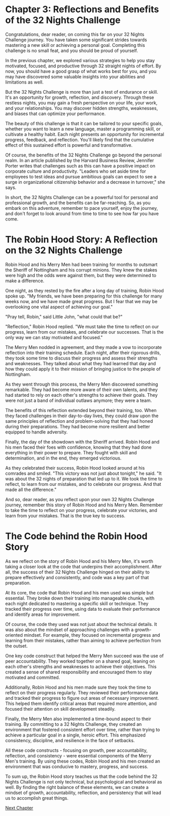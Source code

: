 # Chapter 3: Reflections and Benefits of the 32 Nights Challenge

Congratulations, dear reader, on coming this far on your 32 Nights Challenge journey. You have taken some significant strides towards mastering a new skill or achieving a personal goal. Completing this challenge is no small feat, and you should be proud of yourself.

In the previous chapter, we explored various strategies to help you stay motivated, focused, and productive through 32 straight nights of effort. By now, you should have a good grasp of what works best for you, and you may have discovered some valuable insights into your abilities and limitations as well.

But the 32 Nights Challenge is more than just a test of endurance or skill. It's an opportunity for growth, reflection, and discovery. Through these restless nights, you may gain a fresh perspective on your life, your work, and your relationships. You may discover hidden strengths, weaknesses, and biases that can optimize your performance.

The beauty of this challenge is that it can be tailored to your specific goals, whether you want to learn a new language, master a programming skill, or cultivate a healthy habit. Each night presents an opportunity for incremental progress, feedback, and reflection. You'll likely find that the cumulative effect of this sustained effort is powerful and transformative.

Of course, the benefits of the 32 Nights Challenge go beyond the personal realm. In an article published by the Harvard Business Review, Jennifer Porter writes that challenges such as this can have a positive impact on corporate culture and productivity. "Leaders who set aside time for employees to test ideas and pursue ambitious goals can expect to see a surge in organizational citizenship behavior and a decrease in turnover," she says.

In short, the 32 Nights Challenge can be a powerful tool for personal and professional growth, and the benefits can be far-reaching. So, as you embark on this adventure, remember to pace yourself, enjoy the journey, and don't forget to look around from time to time to see how far you have come.
# The Robin Hood Story: A Reflection on the 32 Nights Challenge

Robin Hood and his Merry Men had been training for months to outsmart the Sheriff of Nottingham and his corrupt minions. They knew the stakes were high and the odds were against them, but they were determined to make a difference.

One night, as they rested by the fire after a long day of training, Robin Hood spoke up. "My friends, we have been preparing for this challenge for many weeks now, and we have made great progress. But I fear that we may be overlooking one vital aspect of achieving our goal."

"Pray tell, Robin," said Little John, "what could that be?"

"Reflection," Robin Hood replied. "We must take the time to reflect on our progress, learn from our mistakes, and celebrate our successes. That is the only way we can stay motivated and focused."

The Merry Men nodded in agreement, and they made a vow to incorporate reflection into their training schedule. Each night, after their rigorous drills, they took some time to discuss their progress and assess their strengths and weaknesses. They talked about what they had learned that day and how they could apply it to their mission of bringing justice to the people of Nottingham.

As they went through this process, the Merry Men discovered something remarkable. They had become more aware of their own talents, and they had started to rely on each other's strengths to achieve their goals. They were not just a band of individual outlaws anymore; they were a team.

The benefits of this reflection extended beyond their training, too. When they faced challenges in their day-to-day lives, they could draw upon the same principles of reflection and problem-solving that they had honed during their preparations. They had become more resilient and better equipped to handle adversity.

Finally, the day of the showdown with the Sheriff arrived. Robin Hood and his men faced their foes with confidence, knowing that they had done everything in their power to prepare. They fought with skill and determination, and in the end, they emerged victorious.

As they celebrated their success, Robin Hood looked around at his comrades and smiled. "This victory was not just about tonight," he said. "It was about the 32 nights of preparation that led up to it. We took the time to reflect, to learn from our mistakes, and to celebrate our progress. And that made all the difference."

And so, dear reader, as you reflect upon your own 32 Nights Challenge journey, remember this story of Robin Hood and his Merry Men. Remember to take the time to reflect on your progress, celebrate your victories, and learn from your mistakes. That is the true key to success.
# The Code behind the Robin Hood Story

As we reflect on the story of Robin Hood and his Merry Men, it's worth taking a closer look at the code that underpins their accomplishment. After all, the success of their 32 Nights Challenge hinged on their ability to prepare effectively and consistently, and code was a key part of that preparation.

At its core, the code that Robin Hood and his men used was simple but essential. They broke down their training into manageable chunks, with each night dedicated to mastering a specific skill or technique. They tracked their progress over time, using data to evaluate their performance and identify areas for improvement.

Of course, the code they used was not just about the technical details. It was also about the mindset of approaching challenges with a growth-oriented mindset. For example, they focused on incremental progress and learning from their mistakes, rather than aiming to achieve perfection from the outset.

One key code construct that helped the Merry Men succeed was the use of peer accountability. They worked together on a shared goal, leaning on each other's strengths and weaknesses to achieve their objectives. This created a sense of shared responsibility and encouraged them to stay motivated and committed.

Additionally, Robin Hood and his men made sure they took the time to reflect on their progress regularly. They reviewed their performance data and tracked their progress to figure out areas of necessary improvement. This helped them identify critical areas that required more attention, and focused their attention on skill development steadily.

Finally, the Merry Men also implemented a time-bound aspect to their training. By committing to a 32 Nights Challenge, they created an environment that fostered consistent effort over time, rather than trying to achieve a particular goal in a single, heroic effort. This emphasized consistency, discipline, and resilience in the face of setbacks.

All these code constructs - focusing on growth, peer accountability, reflection, and consistency - were essential components of the Merry Men's training. By using these codes, Robin Hood and his men created an environment that was conducive to mastery, progress, and success.

To sum up, the Robin Hood story teaches us that the code behind the 32 Nights Challenge is not only technical, but psychological and behavioral as well. By finding the right balance of these elements, we can create a mindset of growth, accountability, reflection, and persistency that will lead us to accomplish great things.


[Next Chapter](04_Chapter04.md)